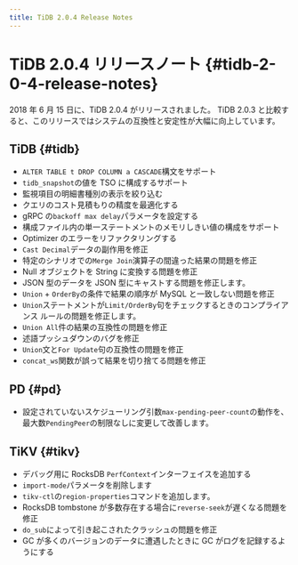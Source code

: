```yaml
---
title: TiDB 2.0.4 Release Notes
---
```


# TiDB 2.0.4 リリースノート {#tidb-2-0-4-release-notes}

2018 年 6 月 15 日に、TiDB 2.0.4 がリリースされました。 TiDB 2.0.3 と比較すると、このリリースではシステムの互換性と安定性が大幅に向上しています。

## TiDB {#tidb}

-   `ALTER TABLE t DROP COLUMN a CASCADE`構文をサポート
-   `tidb_snapshot`の値を TSO に構成するサポート
-   監視項目の明細書種別の表示を絞り込む
-   クエリのコスト見積もりの精度を最適化する
-   gRPC の`backoff max delay`パラメータを設定する
-   構成ファイル内の単一ステートメントのメモリしきい値の構成をサポート
-   Optimizer のエラーをリファクタリングする
-   `Cast Decimal`データの副作用を修正
-   特定のシナリオでの`Merge Join`演算子の間違った結果の問題を修正
-   Null オブジェクトを String に変換する問題を修正
-   JSON 型のデータを JSON 型にキャストする問題を修正します。
-   `Union` + `OrderBy`の条件で結果の順序が MySQL と一致しない問題を修正
-   `Union`ステートメントが`Limit/OrderBy`句をチェックするときのコンプライアンス ルールの問題を修正します。
-   `Union All`件の結果の互換性の問題を修正
-   述語プッシュダウンのバグを修正
-   `Union`文と`For Update`句の互換性の問題を修正
-   `concat_ws`関数が誤って結果を切り捨てる問題を修正

## PD {#pd}

-   設定されていないスケジューリング引数`max-pending-peer-count`の動作を、最大数`PendingPeer`の制限なしに変更して改善します。

## TiKV {#tikv}

-   デバッグ用に RocksDB `PerfContext`インターフェイスを追加する
-   `import-mode`パラメータを削除します
-   `tikv-ctl`の`region-properties`コマンドを追加します。
-   RocksDB tombstone が多数存在する場合に`reverse-seek`が遅くなる問題を修正
-   `do_sub`によって引き起こされたクラッシュの問題を修正
-   GC が多くのバージョンのデータに遭遇したときに GC がログを記録するようにする
